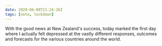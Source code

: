 ```yaml
---
date: 2020-06-08T21:24:26Z
tags: [note, lockdown]
---
```


With the good news at New Zealand's success, today marked the first day where I actually felt depressed at the vastly different responses, outcomes and forecasts for the various countries around the world.
